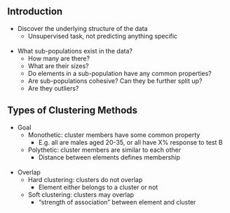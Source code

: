 ## Introduction
 - Discover the underlying structure of the data
	 - Unsupervised task, not predicting anything specific
<br/><br/>
 - What sub-populations exist in the data?
	 - How many are there?
	 - What are their sizes?
	 - Do elements in a sub-population have any common properties?
	 - Are sub-populations cohesive? Can they be further split up?
	 - Are they outliers?
## Types of Clustering Methods
- Goal
	- Monothetic: cluster members have some common property
		- E.g. all are males aged 20-35, or all have X% response to test B
	- Polythetic: cluster members are similar to each other
		- Distance between elements defines membership
<br/><br/>
- Overlap
	- Hard clustering: clusters do not overlap
		- Element either belongs to a cluster or not
	- Soft clustering: clusters may overlap
		- “strength of association” between element and cluster
	


<!--stackedit_data:
eyJoaXN0b3J5IjpbMTgxMDAwNjY1MiwtMTMzMjgxNTU3OF19
-->